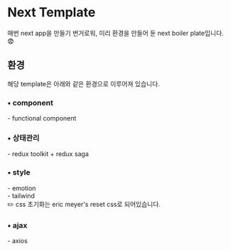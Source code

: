 # Next Template

매번 next app을 만들기 번거로워, 미리 환경을 만들어 둔 next boiler plate입니다. 😨

## 환경

해당 template은 아래와 같은 환경으로 이루어져 있습니다.

### • component

\- functional component

### • 상태관리

\- redux toolkit + redux saga

### • style

\- emotion  
\- tailwind  
✏️ css 초기화는 eric meyer's reset css로 되어있습니다.

<!-- ### • route

\- react-router-dom -->

### • ajax

\- axios

<!-- ### • coding convention

\- eslint -->

<!-- ### •

\- storybook -->

<!-- ### • test -->
<!-- jest -->

 <!-- TODO:
 - getStaticProps
 - useSwr
 - getStaticPatch
 - getServerSideProps
 - router.prefetch
 -->

 <!-- thunk로 바꾸자 -->
